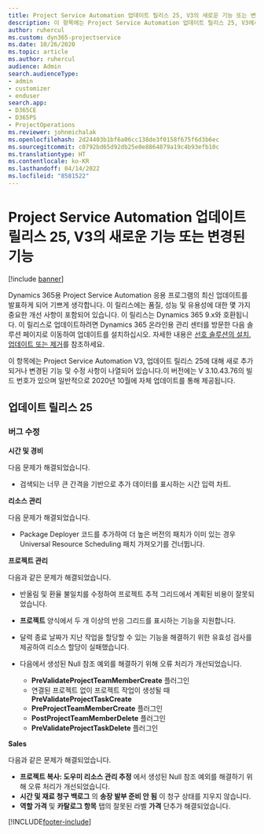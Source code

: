 ```yaml
---
title: Project Service Automation 업데이트 릴리스 25, V3의 새로운 기능 또는 변경된 기능
description: 이 항목에는 Project Service Automation 업데이트 릴리스 25, V3에서 사용할 수 있는 기능 및 수정 사항이 나열되어 있습니다.
author: ruhercul
ms.custom: dyn365-projectservice
ms.date: 10/26/2020
ms.topic: article
ms.author: ruhercul
audience: Admin
search.audienceType:
- admin
- customizer
- enduser
search.app:
- D365CE
- D365PS
- ProjectOperations
ms.reviewer: johnmichalak
ms.openlocfilehash: 2d24403b1bf6a06cc138de3f0158f675f6d3b6ec
ms.sourcegitcommit: c0792bd65d92db25e0e8864879a19c4b93efb10c
ms.translationtype: HT
ms.contentlocale: ko-KR
ms.lasthandoff: 04/14/2022
ms.locfileid: "8581522"
---
```

# <a name="whats-new-or-changed-in-project-service-automation-update-release-25-v3"></a>Project Service Automation 업데이트 릴리스 25, V3의 새로운 기능 또는 변경된 기능

[!include [banner](../includes/psa-now-project-operations.md)]

Dynamics 365용 Project Service Automation 응용 프로그램의 최신 업데이트를 발표하게 되어 기쁘게 생각합니다. 이 릴리스에는 품질, 성능 및 유용성에 대한 몇 가지 중요한 개선 사항이 포함되어 있습니다. 이 릴리스는 Dynamics 365 9.x와 호환됩니다. 이 릴리스로 업데이트하려면 Dynamics 365 온라인용 관리 센터를 방문한 다음 솔루션 페이지로 이동하여 업데이트를 설치하십시오. 자세한 내용은 [선호 솔루션의 설치, 업데이트 또는 제거](/power-platform/admin/install-remove-preferred-solution)를 참조하세요.

이 항목에는 Project Service Automation V3, 업데이트 릴리스 25에 대해 새로 추가되거나 변경된 기능 및 수정 사항이 나열되어 있습니다.이 버전에는 V 3.10.43.76의 빌드 번호가 있으며 일반적으로 2020년 10월에 자체 업데이트를 통해 제공됩니다.

## <a name="update-release-25"></a>업데이트 릴리스 25

### <a name="bug-fixes"></a>버그 수정

**시간 및 경비**

다음 문제가 해결되었습니다.

- 검색되는 너무 큰 간격을 기반으로 추가 데이터를 표시하는 시간 입력 차트.

**리소스 관리**

다음 문제가 해결되었습니다.

- Package Deployer 코드를 추가하여 더 높은 버전의 패치가 이미 있는 경우 Universal Resource Scheduling 패치 가져오기를 건너뜁니다.

**프로젝트 관리**

다음과 같은 문제가 해결되었습니다.

- 반올림 및 환율 불일치를 수정하여 프로젝트 추적 그리드에서 계획된 비용이 잘못되었습니다.
- **프로젝트** 양식에서 두 개 이상의 반응 그리드를 표시하는 기능을 지원합니다.
- 달력 종료 날짜가 지난 작업을 할당할 수 있는 기능을 해결하기 위한 유효성 검사를 제공하여 리소스 할당이 실패했습니다.
- 다음에서 생성된 Null 참조 예외를 해결하기 위해 오류 처리가 개선되었습니다.

    - **PreValidateProjectTeamMemberCreate** 플러그인
    - 연결된 프로젝트 없이 프로젝트 작업이 생성될 때 **PreValidateProjectTaskCreate**
    - **PreProjectTeamMemberCreate** 플러그인
    - **PostProjectTeamMemberDelete** 플러그인
    - **PreValidateProjectTaskDelete** 플러그인

**Sales**

다음과 같은 문제가 해결되었습니다.

- **프로젝트 복사: 도우미 리소스 관리 추정** 에서 생성된 Null 참조 예외를 해결하기 위해 오류 처리가 개선되었습니다.
- **시간 및 재료 청구 백로그** 의 **송장 발부 준비 안 됨** 이 청구 상태를 지우지 않습니다.
- **역할 가격** 및 **카탈로그 항목** 탭의 잘못된 라벨 **가격** 단추가 해결되었습니다.


[!INCLUDE[footer-include](../includes/footer-banner.md)]
